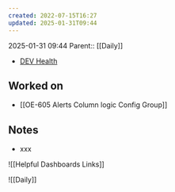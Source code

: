 ```yaml
---
created: 2022-07-15T16:27
updated: 2025-01-31T09:44
---
```

2025-01-31 09:44
Parent:: [[Daily]] 

- [DEV Health](https://health-configdev.mixtelematics.com/public/mapshow.htm?id=2001&mapid=1A35514B-E08F-4B7C-90B8-CD1774AE8CA3)

## Worked on

- [[OE-605 Alerts Column logic Config Group]]

## Notes

- xxx

![[Helpful Dashboards Links]]

![[Daily]]
